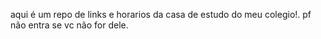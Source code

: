 aqui é um repo de links e horarios da casa de estudo do meu colegio!. pf não entra se vc não for dele.